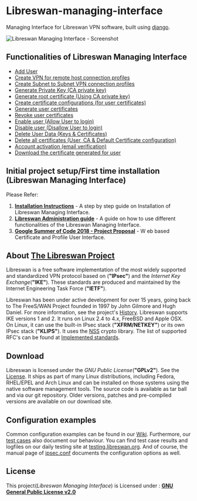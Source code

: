 # Libreswan-managing-interface
Managing Interface for Libreswan VPN software, built using [django](https://github.com/django/django). 

![Libreswan Managing Interface - Screenshot](https://image.ibb.co/hH1zRU/01_Functionalities.png)

## Functionalities of Libreswan Managing Interface
* [Add User](https://github.com/Rishabh04-02/Libreswan-managing-interface/blob/master/ADMINISTRATION_GUIDE.md#add-user)
* [Create VPN for remote host connection profiles](https://github.com/Rishabh04-02/Libreswan-managing-interface/blob/master/ADMINISTRATION_GUIDE.md#create-vpn-for-remote-host-connection-profiles)
* [Create Subnet to Subnet VPN connection profiles](https://github.com/Rishabh04-02/Libreswan-managing-interface/blob/master/ADMINISTRATION_GUIDE.md#create-subnet-to-subnet-vpn-connection-profiles)
* [Generate Private Key (CA private key)](https://github.com/Rishabh04-02/Libreswan-managing-interface/blob/master/ADMINISTRATION_GUIDE.md#generate-private-key-ca-private-key)
* [Generate root certificate (Using CA private key)](https://github.com/Rishabh04-02/Libreswan-managing-interface/blob/master/ADMINISTRATION_GUIDE.md#generate-root-certificate-using-ca-private-key)
* [Create certificate configurations (for user certificates)](https://github.com/Rishabh04-02/Libreswan-managing-interface/blob/master/ADMINISTRATION_GUIDE.md#create-certificate-configurations-for-user-certificates)
* [Generate user certificates](https://github.com/Rishabh04-02/Libreswan-managing-interface/blob/master/ADMINISTRATION_GUIDE.md#generate-user-certificates)
* [Revoke user certificates](https://github.com/Rishabh04-02/Libreswan-managing-interface/blob/master/ADMINISTRATION_GUIDE.md#revoke-user-certificates)
* [Enable user (Allow User to login)](https://github.com/Rishabh04-02/Libreswan-managing-interface/blob/master/ADMINISTRATION_GUIDE.md#enable-user-allow-user-to-login)
* [Disable user (Disallow User to login)](https://github.com/Rishabh04-02/Libreswan-managing-interface/blob/master/ADMINISTRATION_GUIDE.md#disable-user-disallow-user-to-login)
* [Delete User Data (Keys & Certificates)](https://github.com/Rishabh04-02/Libreswan-managing-interface/blob/master/ADMINISTRATION_GUIDE.md#delete-user-data-keys--certificates)
* [Delete all certificates (User, CA & Default Certificate configuration)](https://github.com/Rishabh04-02/Libreswan-managing-interface/blob/master/ADMINISTRATION_GUIDE.md#delete-all-certificates-user-ca--default-certificate-configuration)
* [Account activation (email verification)](https://github.com/Rishabh04-02/Libreswan-managing-interface/blob/master/ADMINISTRATION_GUIDE.md#account-activation-email-verification)
* [Download the certificate generated for user](https://github.com/Rishabh04-02/Libreswan-managing-interface/blob/master/ADMINISTRATION_GUIDE.md#download-the-certificate-generated-for-user)

## Initial project setup/First time installation (Libreswan Managing Interface)
Please Refer:
1. [**Installation Instructions**](https://github.com/Rishabh04-02/Libreswan-managing-interface/blob/master/INSTALLATION_INSTRUCTIONS.md) - A step by step guide on Installation of Libreswan Managing Interface.
2. [**Libreswan Administration guide**](https://github.com/Rishabh04-02/Libreswan-managing-interface/blob/master/ADMINISTRATION_GUIDE.md) - A guide on how to use different functionalities of the Libreswan Managing Interface.
3. [**Google Summer of Code 2018 - Project Proposal**](https://therishabh.in/Libreswan_Managing_Interface_Project_Proposal-Rishabh.pdf) - W​ eb based Certificate and Profile User Interface.

## About [The Libreswan Project](https://libreswan.org/)
Libreswan is a free software implementation of the most widely supported and standardized VPN protocol based on (**"IPsec"**) and the *Internet Key Exchange*(**"IKE"**). These standards are produced and maintained by the Internet Engineering Task Force (**"IETF"**).

Libreswan has been under active development for over 15 years, going back to The FreeS/WAN Project founded in 1997 by John Gilmore and Hugh Daniel. For more information, see the project's [History](https://libreswan.org/wiki/History). Libreswan supports IKE versions 1 and 2. It runs on Linux 2.4 to 4.x, FreeBSD and Apple OSX. On Linux, it can use the built-in IPsec stack (**"XFRM/NETKEY"**) or its own IPsec stack (**"KLIPS"**). It uses the [NSS](https://libreswan.org/wiki/Using_NSS_with_libreswan) crypto library. The list of supported RFC's can be found at [Implemented standards](https://libreswan.org/wiki/Implemented_Standards).

## Download
Libreswan is licensed under the *GNU Public License*(**"GPLv2"**). See the [License](https://www.gnu.org/licenses/gpl-2.0.html). It ships as part of many Linux distributions, including Fedora, RHEL/EPEL and Arch Linux and can be installed on those systems using the native software management tools. The source code is available as tar ball and via our git repository. Older versions, patches and pre-compiled versions are available on our download site.

## Configuration examples
Common configuration examples can be found in our [Wiki](https://libreswan.org/wiki/Configuration_examples). Furthermore, our [test cases](https://github.com/libreswan/libreswan/tree/master/testing/pluto) also document our behaviour. You can find test case results and logfiles on our daily testing site at [testing.libreswan.org](http://testing.libreswan.org/). And of course, the manual page of [ipsec.conf](https://libreswan.org/man/ipsec.conf.5.html) documents the configuration options as well. 

## License
This project(*Libreswan Managing Interface*) is Licensed under : [**GNU General Public License v2.0**](https://github.com/Rishabh04-02/Libreswan-managing-interface/blob/master/LICENSE)
